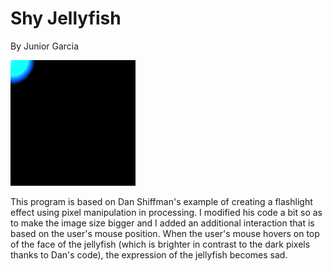 # Shy Jellyfish
By Junior Garcia

<img src="shy_jellyfish.gif">

This program is based on Dan Shiffman's example of creating a flashlight effect using pixel manipulation in processing. I modified his code a bit so as to make the image size bigger and I added an additional interaction that is based on the user's mouse position. When the user's mouse hovers on top of the face of the jellyfish (which is brighter in contrast to the dark pixels thanks to Dan's code), the expression of the jellyfish becomes sad.